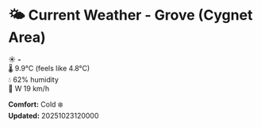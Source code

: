 # 🌤️ Current Weather - Grove (Cygnet Area)

☀️ **-**  
🌡️ 9.9°C (feels like 4.8°C)  
💧 62% humidity  
💨 W 19 km/h  

**Comfort:** Cold ❄️  
**Updated:** 20251023120000

